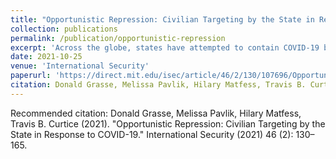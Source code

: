 ```yaml
---
title: "Opportunistic Repression: Civilian Targeting by the State in Response to COVID-19"
collection: publications
permalink: /publication/opportunistic-repression
excerpt: 'Across the globe, states have attempted to contain COVID-19 by restricting movement, closing schools and businesses, and banning large gatherings. Such measures have expanded the degree of sanctioned state intervention into civilians' lives. But existing theories of preventive and responsive repression cannot explain why some countries experienced surges in repression after states in Africa initiated COVID-19-related lockdowns. While responsive repression occurs when states quell protests or riots, “opportunistic repression” arises when states use crises to suppress the political opposition. An examination of the relationship between COVID-19 shutdown policies and state violence against civilians in Africa tests this theory of opportunistic repression. Findings reveal a large and statistically significant relationship between shutdowns and repression, which holds after conditioning for the spread and lethality of the disease within-country and over time. A subnational case study of repression in Uganda provides evidence that the increase in repression appears to be concentrated in opposition areas that showed less support for Yoweri Museveni in the 2016 elections. Opportunistic repression provides a better explanation than theories of preventive or responsive repression for why Uganda experienced a surge in repression in 2020 and in what areas. The results have implications for theories of repression, authoritarian survival, the politics of emergency, and security.'
date: 2021-10-25
venue: 'International Security'
paperurl: 'https://direct.mit.edu/isec/article/46/2/130/107696/Opportunistic-Repression-Civilian-Targeting-by-the'
citation: Donald Grasse, Melissa Pavlik, Hilary Matfess, Travis B. Curtice (2021). "Opportunistic Repression: Civilian Targeting by the State in Response to COVID-19." International Security (2021) 46 (2): 130–165.
---
```


Recommended citation: Donald Grasse, Melissa Pavlik, Hilary Matfess, Travis B. Curtice (2021). "Opportunistic Repression: Civilian Targeting by the State in Response to COVID-19." International Security (2021) 46 (2): 130–165.
